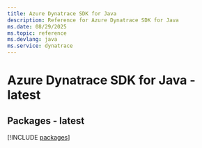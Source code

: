 ```yaml
---
title: Azure Dynatrace SDK for Java
description: Reference for Azure Dynatrace SDK for Java
ms.date: 08/29/2025
ms.topic: reference
ms.devlang: java
ms.service: dynatrace
---
```

# Azure Dynatrace SDK for Java - latest
## Packages - latest
[!INCLUDE [packages](dynatrace-index.md)]